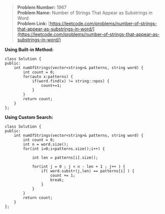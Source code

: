 > **Problem Number:** 1967 <br>
> **Problem Name:** Number of Strings That Appear as Substrings in Word <br>
> **Problem Link:** [https://leetcode.com/problems/number-of-strings-that-appear-as-substrings-in-word/](https://leetcode.com/problems/number-of-strings-that-appear-as-substrings-in-word/) <br>

**Using Built-in Method:** <br>

    class Solution {
    public:
        int numOfStrings(vector<string>& patterns, string word) {
            int count = 0;
            for(auto x:patterns) {
                if(word.find(x) != string::npos) {
                    count+=1;
                }
            }
            return count;
        }
    };

**Using Custom Search:** <br>

    class Solution {
    public:
        int numOfStrings(vector<string>& patterns, string word) {
            int count = 0;
            int n = word.size();
            for(int i=0;i<patterns.size();i++) {

                int len = patterns[i].size();

                for(int j = 0 ; j < n - len + 1 ; j++ ) {
                    if( word.substr(j,len) == patterns[i] ) {
                        count += 1;
                        break;
                    }
                }
            }
            return count;
        }
    };